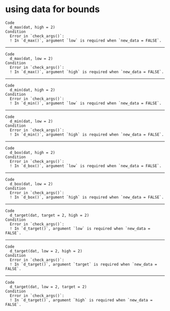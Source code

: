 # using data for bounds

    Code
      d_max(dat, high = 2)
    Condition
      Error in `check_args()`:
      ! In `d_max()`, argument `low` is required when `new_data = FALSE`.

---

    Code
      d_max(dat, low = 2)
    Condition
      Error in `check_args()`:
      ! In `d_max()`, argument `high` is required when `new_data = FALSE`.

---

    Code
      d_min(dat, high = 2)
    Condition
      Error in `check_args()`:
      ! In `d_min()`, argument `low` is required when `new_data = FALSE`.

---

    Code
      d_min(dat, low = 2)
    Condition
      Error in `check_args()`:
      ! In `d_min()`, argument `high` is required when `new_data = FALSE`.

---

    Code
      d_box(dat, high = 2)
    Condition
      Error in `check_args()`:
      ! In `d_box()`, argument `low` is required when `new_data = FALSE`.

---

    Code
      d_box(dat, low = 2)
    Condition
      Error in `check_args()`:
      ! In `d_box()`, argument `high` is required when `new_data = FALSE`.

---

    Code
      d_target(dat, target = 2, high = 2)
    Condition
      Error in `check_args()`:
      ! In `d_target()`, argument `low` is required when `new_data = FALSE`.

---

    Code
      d_target(dat, low = 2, high = 2)
    Condition
      Error in `check_args()`:
      ! In `d_target()`, argument `target` is required when `new_data = FALSE`.

---

    Code
      d_target(dat, low = 2, target = 2)
    Condition
      Error in `check_args()`:
      ! In `d_target()`, argument `high` is required when `new_data = FALSE`.

